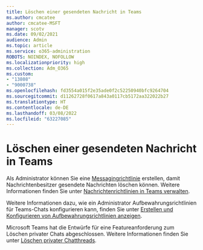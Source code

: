 ```yaml
---
title: Löschen einer gesendeten Nachricht in Teams
ms.author: cmcatee
author: cmcatee-MSFT
manager: scotv
ms.date: 09/02/2021
audience: Admin
ms.topic: article
ms.service: o365-administration
ROBOTS: NOINDEX, NOFOLLOW
ms.localizationpriority: high
ms.collection: Adm_O365
ms.custom:
- "13808"
- "9000738"
ms.openlocfilehash: fd3554a015f2e35ade0f2c52250940bfc9264704
ms.sourcegitcommit: d11262728f0617a843a0117cb5172aa322022b27
ms.translationtype: HT
ms.contentlocale: de-DE
ms.lasthandoff: 03/08/2022
ms.locfileid: "63227085"
---
```

# <a name="delete-a-sent-message-in-teams"></a>Löschen einer gesendeten Nachricht in Teams

Als Administrator können Sie eine [Messagingrichtlinie](https://admin.teams.microsoft.com/policies/messaging) erstellen, damit Nachrichtenbesitzer gesendete Nachrichten löschen können. Weitere Informationen finden Sie unter [Nachrichtenrichtlinien in Teams verwalten](https://docs.microsoft.com/microsoftteams/messaging-policies-in-teams).

Weitere Informationen dazu, wie ein Administrator Aufbewahrungsrichtlinien für Teams-Chats konfigurieren kann, finden Sie unter [Erstellen und Konfigurieren von Aufbewahrungsrichtlinien anzeigen](https://docs.microsoft.com/microsoft-365/compliance/create-retention-policies).

Microsoft Teams hat die Entwürfe für eine Featureanforderung zum Löschen privater Chats abgeschlossen. Weitere Informationen finden Sie unter [Löschen privater Chatthreads](https://aka.ms/TeamsFeedback).
